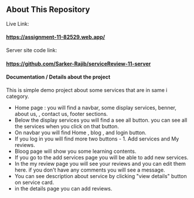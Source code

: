 ## About This Repository

Live Link: 
#### https://assignment-11-82529.web.app/

Server site code link:
#### https://github.com/Sarker-Rajib/serviceReview-11-server

#### Documentation / Details about the project

This  is simple demo project about some services that are in same i category.

* Home page : you will find a navbar, some display services, benner, about us, , contact us, footer sections.
* Below the display services you will find a see all button. you can see all the services when you click on that button.
* On navbar you will find Home , blog , and login button.
* If you log in you will find more two buttons - 1. Add services and My reviews.
* Bloog page will show you some learning contents.
* If you go to the add services page you will be able to add new services.
* In the my review page you will see your reviews and you can edit them here. if you don't have any comments you will see a message.
* You can see description about service by clicking "view details" button on service card.
* in the details page you can add reviews.
